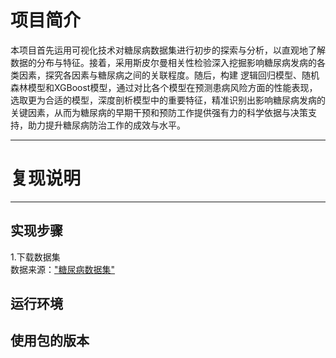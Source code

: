 # 项目简介
本项目首先运用可视化技术对糖尿病数据集进行初步的探索与分析，以直观地了解数据的分布与特征。接着，采用斯皮尔曼相关性检验深入挖掘影响糖尿病发病的各类因素，探究各因素与糖尿病之间的关联程度。随后，构建 逻辑回归模型、随机森林模型和XGBoost模型，通过对比各个模型在预测患病风险方面的性能表现，选取更为合适的模型，深度剖析模型中的重要特征，精准识别出影响糖尿病发病的关键因素，从而为糖尿病的早期干预和预防工作提供强有力的科学依据与决策支持，助力提升糖尿病防治工作的成效与水平。
***
# 复现说明
***
## 实现步骤
1.下载数据集  
数据来源：["糖尿病数据集"](https://www.kaggle.com/datasets/rabieelkharoua/diabetes-health-dataset-analysis/data "糖尿病数据集")

## 运行环境
## 使用包的版本
